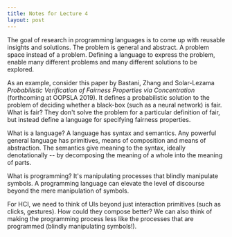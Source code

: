 ```yaml
---
title: Notes for Lecture 4
layout: post
---
```


The goal of research in programming languages is to come up with
reusable insights and solutions. The problem is general and abstract.
A problem space instead of a problem. Defining a language to express
the problem, enable many different problems and many different
solutions to be explored.

As an example, consider this paper by Bastani, Zhang and Solar-Lezama
_Probabilistic Verification of Fairness Properties via Concentration_
(forthcoming at OOPSLA 2019). It defines a probabilistic solution to
the problem of deciding whether a black-box (such as a neural network)
is fair. What is fair? They don't solve the problem for a particular
definition of fair, but instead define a language for specifying
fairness properties.

What is a language? A language has syntax and semantics. Any powerful
general language has primitives, means of composition and means of
abstraction. The semantics give meaning to the syntax, ideally
denotationally -- by decomposing the meaning of a whole into the
meaning of parts.

What is programming? It's manipulating processes that blindly
manipulate symbols. A programming language can elevate the level of
discourse beyond the mere manipulation of symbols.

For HCI, we need to think of UIs beyond just interaction primitives
(such as clicks, gestures). How could they compose better? We can also
think of making the programming process less like the processes that
are programmed (blindly manipulating symbols!).
